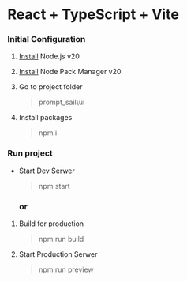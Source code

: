 # React + TypeScript + Vite

### Initial Configuration

1. [Install](https://nodejs.org/en/download) Node.js v20

2. [Install](https://www.npmjs.com/package/npm) Node Pack Manager v20

3. Go to project folder

    > prompt_sail\ui

4. Install packages
    > npm i

### Run project

-   Start Dev Serwer

    > npm start

    ### or

1. Build for production
    > npm run build
2. Start Production Serwer
    > npm run preview
